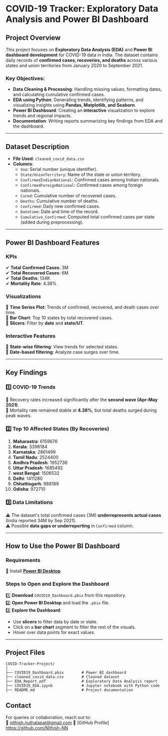 # COVID-19 Tracker: Exploratory Data Analysis and Power BI Dashboard  



## Project Overview  

This project focuses on **Exploratory Data Analysis (EDA)** and **Power BI dashboard development** for COVID-19 data in India. The dataset contains daily records of **confirmed cases, recoveries, and deaths** across various states and union territories from January 2020 to September 2021.  

### Key Objectives:  
- **Data Cleaning & Processing**: Handling missing values, formatting dates, and calculating cumulative confirmed cases.  
- **EDA using Python**: Generating trends, identifying patterns, and visualizing insights using **Pandas, Matplotlib, and Seaborn**.  
- **Power BI Dashboard**: Creating an **interactive** visualization to explore trends and regional impacts.  
- **Documentation**: Writing reports summarizing key findings from EDA and the dashboard.  

---

## Dataset Description  

- **File Used**: `cleaned_covid_data.csv`  
- **Columns**:  
  - `Sno`: Serial number (unique identifier).  
  - `State/UnionTerritory`: Name of the state or union territory.  
  - `ConfirmedIndianNational`: Confirmed cases among Indian nationals.  
  - `ConfirmedForeignNational`: Confirmed cases among foreign nationals.  
  - `Cured`: Cumulative number of recovered cases.  
  - `Deaths`: Cumulative number of deaths.  
  - `Confirmed`: Daily new confirmed cases.  
  - `Datetime`: Date and time of the record.  
  - `Cumulative_Confirmed`: Computed total confirmed cases per state (added during preprocessing). 

---

## Power BI Dashboard Features  

### **KPIs**  
✔ **Total Confirmed Cases**: 3M  
✔ **Total Recovered Cases**: 6M  
✔ **Total Deaths**: 134K  
✔ **Mortality Rate**: 4.38%  

### **Visualizations**  
📌 **Time Series Plot**: Trends of confirmed, recovered, and death cases over time.  
📌 **Bar Chart**: Top 10 states by total recovered cases.  
📌 **Slicers**: Filter by **date** and **state/UT**.  

### **Interactive Features**  
🔹 **State-wise filtering**: View trends for selected states.  
🔹 **Date-based filtering**: Analyze case surges over time.  

---

## Key Findings  

### **1️⃣ COVID-19 Trends**  
📌 Recovery rates increased significantly after the **second wave (Apr-May 2021)**.  
📌 Mortality rate remained stable at **4.38%**, but total deaths surged during peak waves.  

### **2️⃣ Top 10 Affected States (By Recoveries)**  
1. **Maharastra**: 6159676
2. **Kerala**: 3396184  
3. **Karnataka**: 2861499 
4. **Tamil Nadu**: 2524400  
5. **Andhra Pradesh**: 1952736
6. **Uttar Pradesh**: 1685492 
7. **west Bengal**: 1506532
8. **Delhi**: 1411280
9. **Chhattisgarh**: 988189 
10. **Odisha**: 972710
 

### **3️⃣ Data Limitations**  
⚠ The dataset's total confirmed cases (3M) **underrepresents actual cases** (India reported 34M by Sep 2021).  
⚠ Possible **data gaps or underreporting** in `Confirmed` column.  

---

## How to Use the Power BI Dashboard  

### **Requirements**  
📌 Install **[Power BI Desktop](https://powerbi.microsoft.com/desktop/)**.  

### **Steps to Open and Explore the Dashboard**  
1️⃣ **Download** `COVID19_Dashboard.pbix` from this repository.  
2️⃣ **Open Power BI Desktop** and load the `.pbix` file.  
3️⃣ **Explore the Dashboard**:  
   - Use **slicers** to filter data by date or state.  
   - Click on a **bar chart** segment to filter the rest of the visuals.  
   - Hover over data points for exact values.  

---

## Project Files  

```
COVID-Tracker-Project/
│
├── COVID19_Dashboard.pbix        # Power BI dashboard
├── cleaned_covid_data.csv        # Cleaned dataset
├── EDA_Report.pdf                # Exploratory Data Analysis report
├── COVID19_EDA.ipynb             # Jupyter notebook with Python code
├── README.md                     # Project documentation
```


## Contact  

For queries or collaboration, reach out to:  
📧 nithish.nuthalapat@gmail.com
🔗 [GitHub Profile]  https://github.com/Nithish-NN


